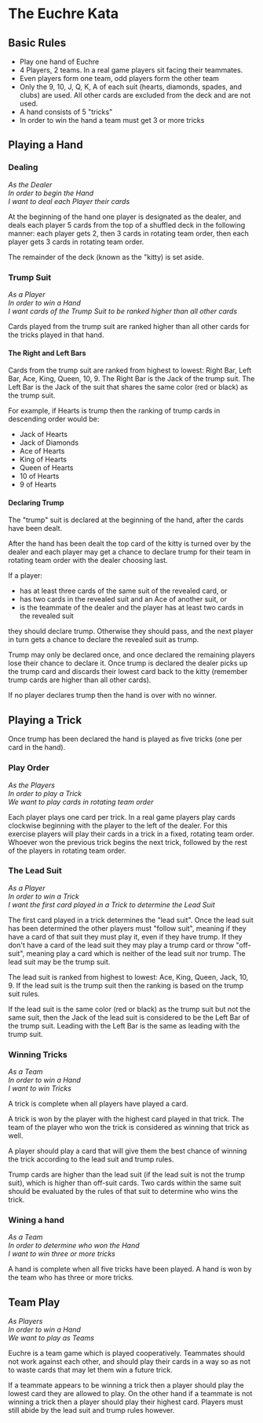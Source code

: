 # The Euchre Kata
## Basic Rules
* Play one hand of Euchre
* 4 Players, 2 teams.  In a real game players sit facing their teammates.
* Even players form one team, odd players form the other team
* Only the 9, 10, J, Q, K, A of each suit (hearts, diamonds, spades, and clubs) are used.  All other cards are excluded from the deck and are not used.
* A hand consists of 5 "tricks"
* In order to win the hand a team must get 3 or more tricks

## Playing a Hand

### Dealing

_As the Dealer_<br />
_In order to begin the Hand_<br />
_I want to deal each Player their cards_<br />

At the beginning of the hand one player is designated as the dealer, and deals each player 5 cards from the top of a shuffled deck in the following manner: each player gets 2, then 3 cards in rotating team order, then each player gets 3 cards in rotating team order.

The remainder of the deck (known as the "kitty) is set aside.

### Trump Suit

_As a Player_<br />
_In order to win a Hand_<br />
_I want cards of the Trump Suit to be ranked higher than all other cards_<br />

Cards played from the trump suit are ranked higher than all other cards for the tricks played in that hand.

#### The Right and Left Bars
Cards from the trump suit are ranked from highest to lowest: Right Bar, Left Bar, Ace, King, Queen, 10, 9. The Right Bar is the Jack of the trump suit.  The Left Bar is the Jack of the suit that shares the same color (red or black) as the trump suit.

For example, if Hearts is trump then the ranking of trump cards in descending order would be:
* Jack of Hearts
* Jack of Diamonds
* Ace of Hearts
* King of Hearts
* Queen of Hearts
* 10 of Hearts
* 9 of Hearts

#### Declaring Trump
The "trump" suit is declared at the beginning of the hand, after the cards have been dealt.

After the hand has been dealt the top card of the kitty is turned over by the dealer and each player may get a chance to declare trump for their team in rotating team order with the dealer choosing last.  

If a player:
* has at least three cards of the same suit of the revealed card, or
* has two cards in the revealed suit and an Ace of another suit, or
* is the teammate of the dealer and the player has at least two cards in the revealed suit

they should declare trump.  Otherwise they should pass, and the next player in turn gets a chance to declare the revealed suit as trump.

Trump may only be declared once, and once declared the remaining players lose their chance to declare it. Once trump is declared the dealer picks up the trump card and discards their lowest card back to the kitty (remember trump cards are higher than all other cards).

If no player declares trump then the hand is over with no winner.

## Playing a Trick
Once trump has been declared the hand is played as five tricks (one per card in the hand).  
### Play Order

_As the Players_<br />
_In order to play a Trick_<br />
_We want to play cards in rotating team order_<br />

Each player plays one card per trick. In a real game players play cards clockwise beginning with the player to the left of the dealer. For this exercise players will play their cards in a trick in a fixed, rotating team order. Whoever won the previous trick begins the next trick, followed by the rest of the players in rotating team order.  

### The Lead Suit

_As a Player_<br />
_In order to win a Trick_<br />
_I want the first card played in a Trick to determine the Lead Suit_<br />

The first card played in a trick determines the "lead suit".  Once the lead suit has been determined the other players must "follow suit", meaning if they have a card of that suit they must play it, even if they have trump.  If they don't have a card of the lead suit they may play a trump card or throw "off-suit", meaning play a card which is neither of the lead suit nor trump.  The lead suit may be the trump suit.  

The lead suit is ranked from highest to lowest: Ace, King, Queen, Jack, 10, 9.  If the lead suit is the trump suit then the ranking is based on the trump suit rules.  

If the lead suit is the same color (red or black) as the trump suit but not the same suit, then the Jack of the lead suit is considered to be the Left Bar of the trump suit. Leading with the Left Bar is the same as leading with the trump suit.

### Winning Tricks

_As a Team_<br />
_In order to win a Hand_<br />
_I want to win Tricks_<br />

A trick is complete when all players have played a card.

A trick is won by the player with the highest card played in that trick. The team of the player who won the trick is considered as winning that trick as well.

A player should play a card that will give them the best chance of winning the trick according to the lead suit and trump rules.

Trump cards are higher than the lead suit (if the lead suit is not the trump suit), which is higher than off-suit cards.  Two cards within the same suit should be evaluated by the rules of that suit to determine who wins the trick.

### Wining a hand
_As a Team_<br />
_In order to determine who won the Hand_<br />
_I want to win three or more tricks_<br />

A hand is complete when all five tricks have been played. A hand is won by the team who has three or more tricks.

## Team Play

_As Players_<br />
_In order to win a Hand_<br />
_We want to play as Teams_<br />

Euchre is a team game which is played cooperatively.  Teammates should not work against each other, and should play their cards in a way so as not to waste cards that may let them win a future trick.  

If a teammate appears to be winning a trick then a player should play the lowest card they are allowed to play. On the other hand if a teammate is not winning a trick then a player should play their highest card. Players must still abide by the lead suit and trump rules however.
